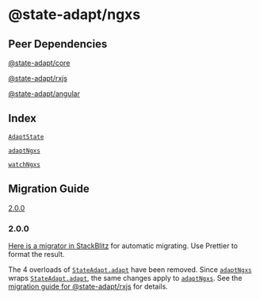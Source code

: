 # @state-adapt/ngxs

## Peer Dependencies

[@state-adapt/core](/docs/core)

[@state-adapt/rxjs](/docs/rxjs)

[@state-adapt/angular](/angular/docs/angular)

## Index

[`AdaptState`](/angular/docs/ngxs#adaptstate)

[`adaptNgxs`](/angular/docs/ngxs#adaptngxs)

[`watchNgxs`](/angular/docs/ngxs#watchngxs)

## Migration Guide

[2.0.0](/angular/docs/ngxs#200)

<!-- include: '../../../../../libs/ngxs/src/lib/adapt.state.ts#AdaptState' -->

<!-- include: '../../../../../libs/ngxs/src/lib/adapt-ngxs.function.ts#adaptNgxs' -->

<!-- include: '../../../../../libs/ngxs/src/lib/watch-ngxs.function.ts#watchNgxs' -->

<!-- cache 3 -->

### 2.0.0

[Here is a migrator in StackBlitz](https://stackblitz.com/edit/vitejs-vite-bca52l?file=src%2FApp.tsx,src%2FtransformCode.ts)
for automatic migrating. Use Prettier to format the result.

The 4 overloads of [`StateAdapt.adapt`](/docs/rxjs#stateadaptadapt) have been removed.
Since [`adaptNgxs`](/angular/docs/ngxs#adaptngxs) wraps [`StateAdapt.adapt`](/docs/rxjs#stateadaptadapt),
the same changes apply to [`adaptNgxs`](/angular/docs/ngxs#adaptngxs).
See the [migration guide for @state-adapt/rxjs](/docs/rxjs#200) for details.
